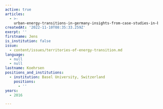 ```yaml
---
active: true
articles:
  - >-
    urban-energy-transitions-in-germany-insights-from-case-studies-in-bottrop-and-emden
createdAt: '2022-11-10T08:35:33.259Z'
exerpt: ''
firstname: Jens
is_institution: false
issue:
  - content/issues/territories-of-energy-transition.md
language:
  - null
  - null
lastname: Koehrsen
positions_and_institutions:
  - institution: Basel University, Switzerland
    positions:
      - ''
years:
  - 2016

---
```

